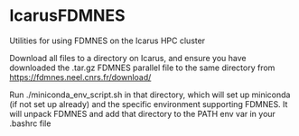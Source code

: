 # IcarusFDMNES
Utilities for using FDMNES on the Icarus HPC cluster

Download all files to a directory on Icarus, and ensure you have downloaded the .tar.gz FDMNES parallel file to the same directory from https://fdmnes.neel.cnrs.fr/download/

Run
./miniconda_env_script.sh
in that directory, which will set up miniconda (if not set up already) and the specific environment supporting FDMNES. It will unpack FDMNES and add that directory to the PATH env var in your .bashrc file
